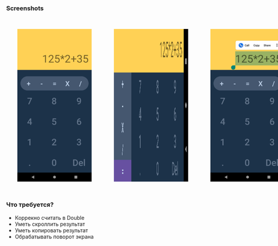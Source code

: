 ### Screenshots
<div style="display:flex" >
 <img src="https://github.com/nowiwr01/itmo/blob/master/android/calculator/screenshots/1.png" width="200px" style="margin: 30px;" /> 
 <img src="https://github.com/nowiwr01/itmo/blob/master/android/calculator/screenshots/2.png" width="200px" style="margin: 30px;" /> 
 <img src="https://github.com/nowiwr01/itmo/blob/master/android/calculator/screenshots/3.png" width="200px" style="margin: 30px;" /> 
</div>

### Что требуется?
 * Коррекно считать в Double
 * Уметь скроллить результат
 * Уметь копировать результат
 * Обрабатывать поворот экрана